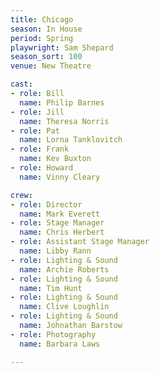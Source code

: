 ```yaml
---
title: Chicago
season: In House
period: Spring
playwright: Sam Shepard
season_sort: 100
venue: New Theatre

cast:
- role: Bill
  name: Philip Barnes
- role: Jill
  name: Theresa Norris
- role: Pat
  name: Lorna Tanklovitch
- role: Frank
  name: Kev Buxton
- role: Howard
  name: Vinny Cleary

crew:
- role: Director
  name: Mark Everett
- role: Stage Manager
  name: Chris Herbert
- role: Assistant Stage Manager
  name: Libby Rann
- role: Lighting & Sound
  name: Archie Roberts
- role: Lighting & Sound
  name: Tim Hunt
- role: Lighting & Sound
  name: Clive Loughlin
- role: Lighting & Sound
  name: Johnathan Barstow
- role: Photography
  name: Barbara Laws

---
```

